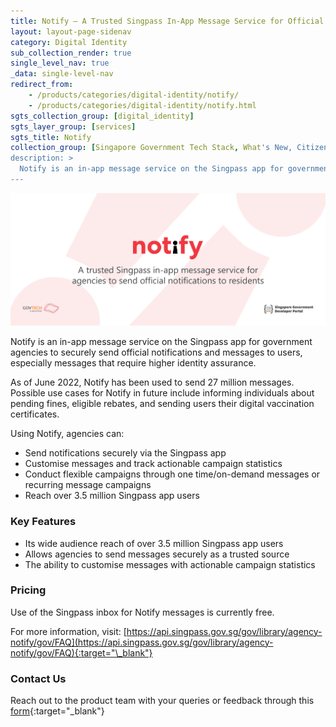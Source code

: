 ```yaml
---
title: Notify – A Trusted Singpass In-App Message Service for Official Notifications to Residents 
layout: layout-page-sidenav
category: Digital Identity
sub_collection_render: true
single_level_nav: true
_data: single-level-nav
redirect_from:
    - /products/categories/digital-identity/notify/
    - /products/categories/digital-identity/notify.html
sgts_collection_group: [digital_identity]
sgts_layer_group: [services]
sgts_title: Notify
collection_group: [Singapore Government Tech Stack, What's New, Citizen-facing Products]
description: >
  Notify is an in-app message service on the Singpass app for government agencies to send official messages to residents. Find out more!
---
```


![Notify header banner](/assets/img/notify-HeaderBanner.png)

Notify is an in-app message service on the Singpass app for government agencies to securely send official notifications and messages to users, especially messages that require higher identity assurance. 

As of June 2022, Notify has been used to send 27 million messages. Possible use cases for Notify in future include informing individuals about pending fines, eligible rebates, and sending users their digital vaccination certificates.

Using Notify, agencies can:

- Send notifications securely via the Singpass app 
- Customise messages and track actionable campaign statistics 
- Conduct flexible campaigns through one time/on-demand messages or recurring message campaigns 
- Reach over 3.5 million Singpass app users 

### Key Features

- Its wide audience reach of over 3.5 million Singpass app users
- Allows agencies to send messages securely as a trusted source   
- The ability to customise messages with actionable campaign statistics 

### Pricing

Use of the Singpass inbox for Notify messages is currently free. 

For more information, visit: [https://api.singpass.gov.sg/gov/library/agency-notify/gov/FAQ](https://api.singpass.gov.sg/gov/library/agency-notify/gov/FAQ){:target="\_blank"}

### Contact Us

Reach out to the product team with your queries or feedback through this [form](https://form.gov.sg/#!/62280856ba91100012050933){:target="\_blank"}


